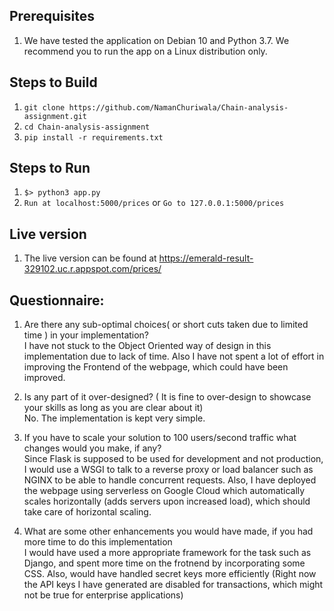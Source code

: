 ## Prerequisites
1. We have tested the application on Debian 10 and Python 3.7. We recommend you to run the app on a Linux distribution only.

## Steps to Build
1. `git clone https://github.com/NamanChuriwala/Chain-analysis-assignment.git`
2. `cd Chain-analysis-assignment`
3. `pip install -r requirements.txt`

## Steps to Run
1. `$> python3 app.py`
2. `Run at localhost:5000/prices` or `Go to 127.0.0.1:5000/prices`

## Live version
1. The live version can be found at https://emerald-result-329102.uc.r.appspot.com/prices/

## Questionnaire:

1. Are there any sub-optimal choices( or short cuts taken due to limited time ) in your implementation?  
    I have not stuck to the Object Oriented way of design in this implementation due to lack of time. Also I have
    not spent a lot of effort in improving the Frontend of the webpage, which could have been improved.
    
2. Is any part of it over-designed? ( It is fine to over-design to showcase your skills as long as you are clear about it)  
    No. The implementation is kept very simple.
    
3. If you have to scale your solution to 100 users/second traffic what changes would you make, if any?  
    Since Flask is supposed to be used for development and not production, I would use a WSGI to talk to a reverse proxy or load
    balancer such as NGINX to be able to handle concurrent requests. Also, I have deployed the webpage using serverless on Google Cloud
    which automatically scales horizontally (adds servers upon increased load), which should take care of horizontal scaling.
    
4. What are some other enhancements you would have made, if you had more time to do this implementation  
    I would have used a more appropriate framework for the task such as Django, and spent more time on the frotnend by incorporating
    some CSS. Also, would have handled secret keys more efficiently (Right now the API keys I have generated are disabled for transactions, 
    which might not be true for enterprise applications)
